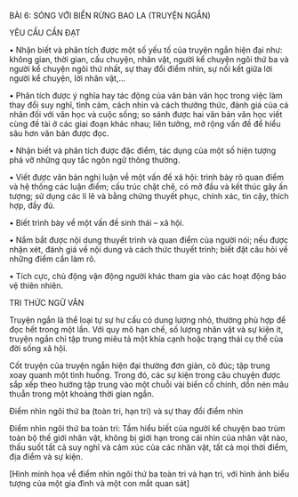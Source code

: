 BÀI 6: SÓNG VỚI BIỂN RỪNG BAO LA
(TRUYỆN NGẮN)

YÊU CẦU CẦN ĐẠT

• Nhận biết và phân tích được một số yếu tố của truyện ngắn hiện đại như: không gian, thời gian, cấu chuyện, nhân vật, người kể chuyện ngôi thứ ba và người kể chuyện ngôi thứ nhất, sự thay đổi điểm nhìn, sự nối kết giữa lời người kể chuyện, lời nhân vật,...

• Phân tích được ý nghĩa hay tác động của văn bản văn học trong việc làm thay đổi suy nghĩ, tình cảm, cách nhìn và cách thưởng thức, đánh giá của cá nhân đối với văn học và cuộc sống; so sánh được hai văn bản văn học viết cùng đề tài ở các giai đoạn khác nhau; liên tưởng, mở rộng vấn đề để hiểu sâu hơn văn bản được đọc.

• Nhận biết và phân tích được đặc điểm, tác dụng của một số hiện tượng phá vỡ những quy tắc ngôn ngữ thông thường.

• Viết được văn bản nghị luận về một vấn đề xã hội: trình bày rõ quan điểm và hệ thống các luận điểm; cấu trúc chặt chẽ, có mở đầu và kết thúc gây ấn tượng; sử dụng các lí lẽ và bằng chứng thuyết phục, chính xác, tin cậy, thích hợp, đầy đủ.

• Biết trình bày về một vấn đề sinh thái – xã hội.

• Nắm bắt được nội dung thuyết trình và quan điểm của người nói; nếu được nhận xét, đánh giá về nội dung và cách thức thuyết trình; biết đặt câu hỏi về những điểm cần làm rõ.

• Tích cực, chủ động vận động người khác tham gia vào các hoạt động bảo vệ thiên nhiên.

TRI THỨC NGỮ VĂN

Truyện ngắn là thể loại tự sự hư cấu có dung lượng nhỏ, thường phù hợp để đọc hết trong một lần. Với quy mô hạn chế, số lượng nhân vật và sự kiện ít, truyện ngắn chỉ tập trung miêu tả một khía cạnh hoặc trạng thái cụ thể của đời sống xã hội.

Cốt truyện của truyện ngắn hiện đại thường đơn giản, cô đúc; tập trung xoay quanh một tình huống. Trong đó, các sự kiện trong câu chuyện được sắp xếp theo hướng tập trung vào một chuỗi vài biến cố chính, dồn nén mâu thuẫn trong một khoảng thời gian ngắn.

Điểm nhìn ngôi thứ ba (toàn tri, hạn tri) và sự thay đổi điểm nhìn

Điểm nhìn ngôi thứ ba toàn tri: Tầm hiểu biết của người kể chuyện bao trùm toàn bộ thế giới nhân vật, không bị giới hạn trong cái nhìn của nhân vật nào, thấu suốt tất cả suy nghĩ và cảm xúc của các nhân vật, tất cả mọi thời điểm, địa điểm và sự kiện.

[Hình minh họa về điểm nhìn ngôi thứ ba toàn tri và hạn tri, với hình ảnh biểu tượng của một gia đình và một con mắt quan sát]